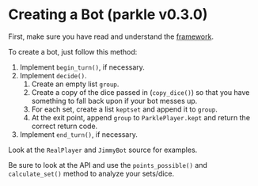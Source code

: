 Creating a Bot (parkle v0.3.0)
==============================

First, make sure you have read and understand the [framework](http://www.github.com/bradzeis/parkle/blob/master/docs/api.md).

To create a bot, just follow this method:

1. Implement `begin_turn()`, if necessary.<br />
2. Implement `decide()`.<br />
    1. Create an empty list `group`.<br />
    2. Create a copy of the dice passed in (`copy_dice()`) so that you have
       something to fall back upon if your bot messes up.<br />
    3. For each set, create a list `keptset` and append it to `group`.<br />
    4. At the exit point, append `group` to `ParklePlayer.kept` and return
       the correct return code.<br />
3. Implement `end_turn()`, if necessary.<br />

Look at the `RealPlayer` and `JimmyBot` source for examples.

Be sure to look at the API and use the `points_possible()` and `calculate_set()` method
to analyze your sets/dice.
